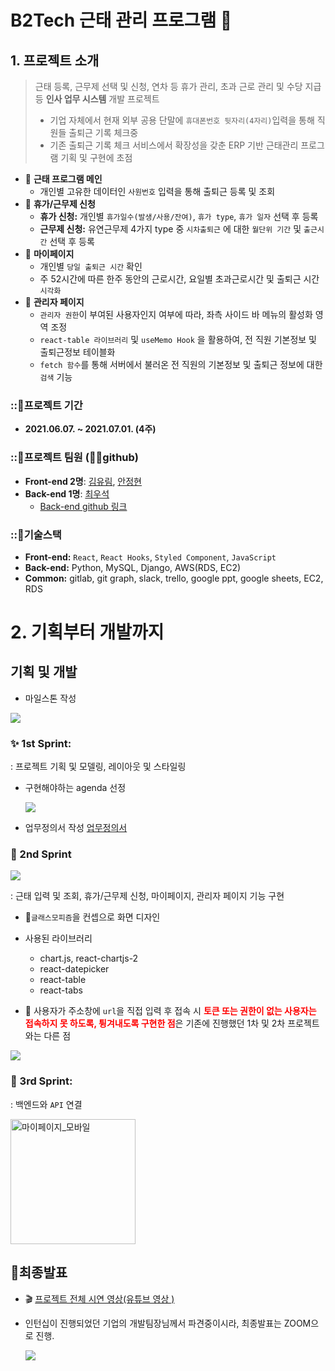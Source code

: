 # B2Tech 근태 관리 프로그램 💼

## 1. 프로젝트 소개

> 근태 등록, 근무제 선택 및 신청, 연차 등 휴가 관리, 초과 근로 관리 및 수당 지급 등 **인사 업무 시스템** 개발 프로젝트
>  - 기업 자체에서 현재 외부 공용 단말에 `휴대폰번호 뒷자리(4자리)`입력을 통해 직원들 출퇴근 기록 체크중
>  - 기존 출퇴근 기록 체크 서비스에서 확장성을 갖춘 ERP 기반 근태관리 프로그램 기획 및 구현에 초점

* 🎈 **근태 프로그램 메인**
  - 개인별 고유한 데이터인 `사원번호` 입력을 통해 출퇴근 등록 및 조회
* 🎈 **휴가/근무제 신청**
  - **휴가 신청:** 개인별 `휴가일수(발생/사용/잔여)`, `휴가 type`, `휴가 일자` 선택 후 등록
  - **근무제 신청:** 유연근무제 4가지 type 중 `시차출퇴근` 에 대한 `월단위 기간` 및 `출근시간` 선택 후 등록
* 🎈 **마이페이지**
  - 개인별 `당일 출퇴근 시간` 확인
  - 주 52시간에 따른 한주 동안의 근로시간, 요일별 초과근로시간 및 출퇴근 시간 `시각화`
* 🎈 **관리자 페이지**
  - `관리자 권한`이 부여된 사용자인지 여부에 따라, 좌측 사이드 바 메뉴의 활성화 영역 조정
  - `react-table 라이브러리` 및 `useMemo Hook` 을 활용하여, 전 직원 기본정보 및 출퇴근정보 테이블화
  - `fetch 함수`를 통해 서버에서 불러온 전 직원의 기본정보 및 출퇴근 정보에 대한 `검색` 기능

### ::🌟프로젝트 기간

- **2021.06.07. ~ 2021.07.01. (4주)**

### ::🌈프로젝트 팀원 (👩‍💻github)

- **Front-end 2명**: [김유림](https://github.com/yurim45), [안정현](https://github.com/ahnjeongh2)
- **Back-end 1명**: [최우석](https://github.com/tonic523)
  - [Back-end github 링크](https://github.com/tonic523/schedule_management)

### ::🧱기술스택

- **Front-end:** `React`, `React Hooks`, `Styled Component`, `JavaScript`
- **Back-end:** Python, MySQL, Django, AWS(RDS, EC2)
- **Common:** gitlab, git graph, slack, trello, google ppt, google sheets, EC2, RDS

# 2. 기획부터 개발까지

## 기획 및 개발

- 마일스톤 작성

![](https://images.velog.io/images/april_5/post/90a57d0e-4a62-4a29-a6cb-b5057f10b677/%E1%84%89%E1%85%B3%E1%84%8F%E1%85%B3%E1%84%85%E1%85%B5%E1%86%AB%E1%84%89%E1%85%A3%E1%86%BA%202021-07-01%2012.16.47.png)

### ✨ 1st Sprint:

: 프로젝트 기획 및 모델링, 레이아웃 및 스타일링

- 구현해야하는 agenda 선정

  ![](https://images.velog.io/images/april_5/post/13dafcb8-c8d7-4867-84c2-7b3abc339e36/agenda.gif)

- 업무정의서 작성
  [업무정의서](https://docs.google.com/presentation/d/1XT9IQHJaveUvmiiiiL3wBcmdgPHKUOj2ILt34UM_K7U/edit#slide=id.gdeef1f0040_0_83)

### 🌈 2nd Sprint

![](https://images.velog.io/images/april_5/post/3498d076-be62-44eb-8084-894a7c9fcac1/%E1%84%89%E1%85%B3%E1%84%8F%E1%85%B3%E1%84%85%E1%85%B5%E1%86%AB%E1%84%89%E1%85%A3%E1%86%BA%202021-07-01%2012.12.01.png)

: 근태 입력 및 조회, 휴가/근무제 신청, 마이페이지, 관리자 페이지 기능 구현

- 💬`글래스모피즘`을 컨셉으로 화면 디자인

- 사용된 라이브러리

  - chart.js, react-chartjs-2
  - react-datepicker
  - react-table
  - react-tabs

- 💬 사용자가 주소창에 `url`을 직접 입력 후 접속 시 <span style="color:red">**토큰 또는 권한이 없는 사용자는 접속하지 못 하도록, 튕겨내도록 구현한 점**</span>은 기존에 진행했던 1차 및 2차 프로젝트와는 다른 점

![](https://images.velog.io/images/april_5/post/81760022-7945-478b-82ec-81bfd8a44fe3/%E1%84%89%E1%85%B3%E1%84%8F%E1%85%B3%E1%84%85%E1%85%B5%E1%86%AB%E1%84%89%E1%85%A3%E1%86%BA%202021-07-01%2012.12.42.png)

### 🎁 3rd Sprint:

: 백엔드와 `API` 연결

<img alt="마이페이지_모바일" src="https://images.velog.io/images/april_5/post/fd23a2b0-bea6-4bad-8db5-7012991ed59b/%E1%84%89%E1%85%B3%E1%84%8F%E1%85%B3%E1%84%85%E1%85%B5%E1%86%AB%E1%84%89%E1%85%A3%E1%86%BA%202021-07-01%2012.13.11.png" width="200px" />

## 🌈최종발표

- 🎬 [프로젝트 전체 시연 영상(유튜브 영상 )](https://www.youtube.com/watch?v=X-Lhwc6PuU4)

- 인턴십이 진행되었던 기업의 개발팀장님께서 파견중이시라, 최종발표는 ZOOM으로 진행.

  ![](https://images.velog.io/images/april_5/post/847c6fe4-48e9-46ef-ba18-890741da1e7a/%E1%84%89%E1%85%B3%E1%84%8F%E1%85%B3%E1%84%85%E1%85%B5%E1%86%AB%E1%84%89%E1%85%A3%E1%86%BA%202021-07-01%2012.19.43.png)
